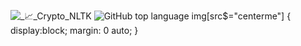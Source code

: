 ![_📈_Crypto_NLTK](https://user-images.githubusercontent.com/75039352/178273819-f9adf16d-b72d-4ea4-be39-75067f82c0c3/style=centerme.png)
![GitHub top language](https://img.shields.io/github/languages/top/aiszymon/Crypto-NLTK-)
img[src$="centerme"] {
  display:block;
  margin: 0 auto;
}
